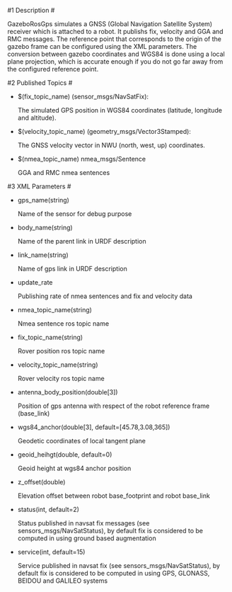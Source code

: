 #1 Description #

  GazeboRosGps simulates a GNSS (Global Navigation Satellite System) receiver which is attached to a robot. It publishs fix, velocity and GGA and RMC messages. The reference point that corresponds to the origin of the gazebo frame can be configured using the XML parameters. The conversion between gazebo coordinates and WGS84 is done using a local plane projection, which is accurate enough if you do not go far away from the configured reference point.

#2 Published Topics #

- $(fix_topic_name) (sensor_msgs/NavSatFix):

  The simulated GPS position in WGS84 coordinates (latitude, longitude and altitude).

- $(velocity_topic_name) (geometry_msgs/Vector3Stamped):

  The GNSS velocity vector in NWU (north, west, up) coordinates.

- $(nmea_topic_name) nmea_msgs/Sentence

  GGA and RMC nmea sentences

#3 XML Parameters #

- gps_name(string)

  Name of the sensor for debug purpose

- body_name(string)

  Name of the parent link in URDF description

- link_name(string)

  Name of gps link in URDF description

- update_rate

  Publishing rate of nmea sentences and fix and velocity data

- nmea_topic_name(string)

  Nmea sentence ros topic name

- fix_topic_name(string)

  Rover position ros topic name

- velocity_topic_name(string)

  Rover velocity ros topic name

- antenna_body_position(double[3])

  Position of gps antenna with respect of the robot reference frame (base_link)

- wgs84_anchor(double[3], default=[45.78,3.08,365])

  Geodetic coordinates of local tangent plane

- geoid_heihgt(double, default=0)

  Geoid height at wgs84 anchor position

- z_offset(double)

  Elevation offset between robot base_footprint and robot base_link

- status(int, default=2)

  Status published in navsat fix messages (see sensors_msgs/NavSatStatus), by default fix is considered to be computed in using ground based augmentation

- service(int, default=15)

  Service published in navsat fix (see sensors_msgs/NavSatStatus), by default fix is considered to be computed in using GPS, GLONASS, BEIDOU and GALILEO systems

